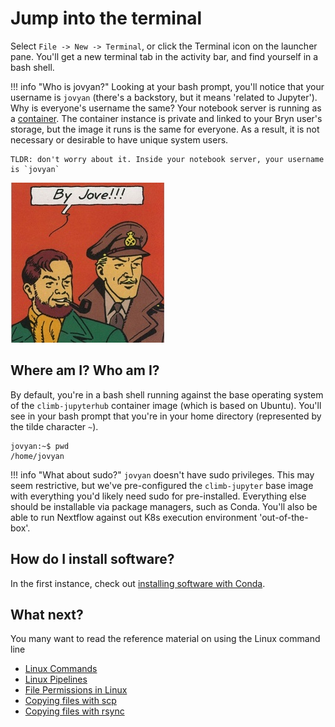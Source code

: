 # Jump into the terminal

Select `File -> New -> Terminal`, or click the Terminal icon on the launcher pane. You'll get a new terminal tab in the activity bar, and find yourself in a bash shell.

<!-- prettier-ignore -->
!!! info "Who is jovyan?"
    Looking at your bash prompt, you'll notice that your username is `jovyan` (there's a backstory, but it means 'related to Jupyter'). Why is everyone's username the same? Your notebook server is running as a [container](https://cloud.google.com/learn/what-are-containers). The container instance is private and linked to your Bryn user's storage, but the image it runs is the same for everyone. As a result, it is not necessary or desirable to have unique system users.

    TLDR: don't worry about it. Inside your notebook server, your username is `jovyan`

![By jove comic](../img/by-jove.jpg)

## Where am I? Who am I?

By default, you're in a bash shell running against the base operating system of the `climb-jupyterhub` container image (which is based on Ubuntu). You'll see in your bash prompt that you're in your home directory (represented by the tilde character `~`).

```console
jovyan:~$ pwd
/home/jovyan
```

<!-- prettier-ignore -->
!!! info "What about sudo?"
    `jovyan` doesn't have sudo privileges. This may seem restrictive, but we've pre-configured the `climb-jupyter` base image with everything you'd likely need sudo for pre-installed. Everything else should be installable via package managers, such as Conda. You'll also be able to run Nextflow against out K8s execution environment 'out-of-the-box'.

## How do I install software?

In the first instance, check out [installing software with Conda](installing-software-with-conda.md).

## What next?

You many want to read the reference material on using the Linux command line

* [Linux Commands](../reference/linux-commands.md)
* [Linux Pipelines](../reference/linux-pipelines.md)
* [File Permissions in Linux](../reference/file-permissions.md)
* [Copying files with scp](../reference/scp.md)
* [Copying files with rsync](../reference/rsync.md)
